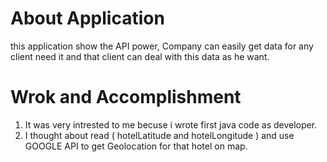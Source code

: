 # About Application
this application show the API  power, Company can easily get data for any client need it and that client can deal with this data as he want.

# Wrok and Accomplishment
<ol>
<li>It was very intrested to me becuse i wrote first java code as developer.</li>
<li>I thought about read ( hotelLatitude and hotelLongitude ) and use GOOGLE API to get Geolocation for that hotel on map.</li>
</ol>
